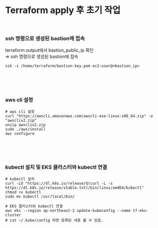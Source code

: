 # Terraform apply 후 초기 작업

<br>

### ssh 명령으로 생성된 bastion에 접속

terraform output에서 bastion_public_ip 확인 <br>
⇒ ssh 명령으로 생성된 bastion에 접속

```
ssh -i /home/terraform/bastion-key.pem ec2-user@<bastion_ip>
```

<br>
<br>
<br>

### aws cli 설정

```
# aws cli 설정
curl "https://awscli.amazonaws.com/awscli-exe-linux-x86_64.zip" -o "awscliv2.zip"
unzip awscliv2.zip
sudo ./aws/install
aws configure
```

<br>
<br>
<br>

### kubectl 설치 및 EKS 클러스터와 kubectl 연결

```
# kubectl 설치
curl -LO "https://dl.k8s.io/release/$(curl -L -s https://dl.k8s.io/release/stable.txt)/bin/linux/amd64/kubectl"
chmod +x kubectl
sudo mv kubectl /usr/local/bin/

# EKS 클러스터와 kubectl 연결
aws eks --region ap-northeast-2 update-kubeconfig --name tf-eks-cluster
# cat ~/.kube/config 하면 등록된 내용 볼 수 있음.
```

<br>
<br>
<br>
